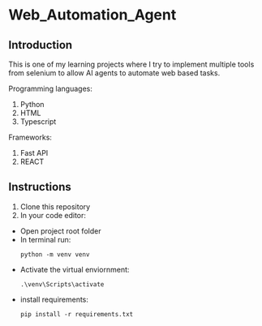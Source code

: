 # Web_Automation_Agent
## Introduction
This is one of my learning projects where I try to implement multiple tools from selenium to allow AI agents to automate web based tasks.

Programming languages:
1. Python
2. HTML
3. Typescript

Frameworks:
1. Fast API
2. REACT

## Instructions

1. Clone this repository
2. In your code editor:
- Open project root folder
- In terminal run:
  ```
  python -m venv venv
  ```
- Activate the virtual enviornment:
  ```
  .\venv\Scripts\activate
  ```
- install requirements:
  ```
  pip install -r requirements.txt
  ```

